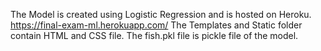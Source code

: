 The Model is created using Logistic Regression and is hosted on Heroku. https://final-exam-ml.herokuapp.com/
The Templates and Static folder contain HTML and CSS file.
The fish.pkl file is pickle file of the model.
